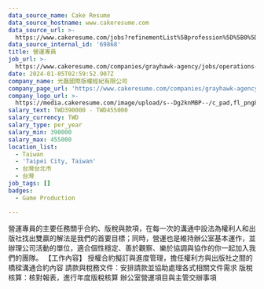 ```yaml
---
data_source_name: Cake Resume
data_source_hostname: www.cakeresume.com
data_source_url: >-
  https://www.cakeresume.com/jobs?refinementList%5Bprofession%5D%5B0%5D=game-production&range%5Bsalary_range%5D%5Bmin%5D=100000
data_source_internal_id: '69868'
title: 營運專員
job_url: >-
  https://www.cakeresume.com/companies/grayhawk-agency/jobs/operations-specialist-c3cdb2
date: 2024-01-05T02:59:52.907Z
company_name: 光磊國際版權經紀有限公司
company_page_url: 'https://www.cakeresume.com/companies/grayhawk-agency'
company_logo_url: >-
  https://media.cakeresume.com/image/upload/s--Dg2knMBP--/c_pad,fl_png8,h_200,w_200/v1704421244/lxiekebvl8kvfuqmzbq2.png
salary_text: TWD390000 - TWD455000
salary_currency: TWD
salary_type: per_year
salary_min: 390000
salary_max: 455000
location_list:
  - Taiwan
  - 'Taipei City, Taiwan'
  - 台灣台北市
  - 台灣
job_tags: []
badges:
  - Game Production

---
```


營運專員的主要任務關乎合約、版稅與款項，在每一次的溝通中設法為權利人和出版社找出雙贏的解法是我們的首要目標；同時，營運也是維持辦公室基本運作，並辦理公司活動的單位，適合個性穩定、善於觀察、樂於協調與協作的你一起加入我們的團隊。 【工作內容】 授權合約擬訂與進度管理，擔任權利方與出版社之間的橋樑溝通合約內容 請款與稅務文件：安排請款並協助處理各式相關文件需求 版稅核算：核對報表，進行年度版稅核算 辦公室營運項目與主管交辦事項